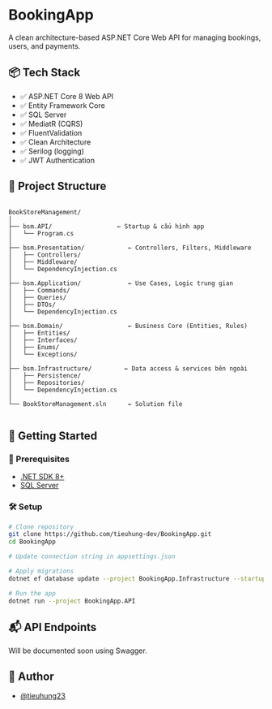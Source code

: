 # BookingApp

A clean architecture-based ASP.NET Core Web API for managing bookings, users, and payments.

## 📦 Tech Stack

- ✅ ASP.NET Core 8 Web API
- ✅ Entity Framework Core
- ✅ SQL Server
- ✅ MediatR (CQRS)
- ✅ FluentValidation
- ✅ Clean Architecture
- ✅ Serilog (logging)
- ✅ JWT Authentication

## 📁 Project Structure

```

BookStoreManagement/
│
├── bsm.API/                  ← Startup & cấu hình app
│   └── Program.cs
│
├── bsm.Presentation/            ← Controllers, Filters, Middleware
│   ├── Controllers/
│   ├── Middleware/
│   └── DependencyInjection.cs
│
├── bsm.Application/             ← Use Cases, Logic trung gian
│   ├── Commands/
│   ├── Queries/
│   ├── DTOs/
│   └── DependencyInjection.cs
│
├── bsm.Domain/                  ← Business Core (Entities, Rules)
│   ├── Entities/
│   ├── Interfaces/
│   ├── Enums/
│   └── Exceptions/
│
├── bsm.Infrastructure/         ← Data access & services bên ngoài
│   ├── Persistence/
│   ├── Repositories/
│   └── DependencyInjection.cs
│
└── BookStoreManagement.sln      ← Solution file


```

## 🚀 Getting Started

### 🔧 Prerequisites

- [.NET SDK 8+](https://dotnet.microsoft.com/en-us/download)
- [SQL Server](https://www.microsoft.com/en-us/sql-server/sql-server-downloads)

### 🛠️ Setup

```bash
# Clone repository
git clone https://github.com/tieuhung-dev/BookingApp.git
cd BookingApp

# Update connection string in appsettings.json

# Apply migrations
dotnet ef database update --project BookingApp.Infrastructure --startup-project BookingApp.API

# Run the app
dotnet run --project BookingApp.API
```

## 📬 API Endpoints

Will be documented soon using Swagger.

## 🙌 Author

- [@tieuhung23](https://github.com/TieHung23)
